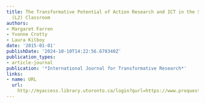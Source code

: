 ```yaml
---
title: The Transformative Potential of Action Research and ICT in the Second Language
  (L2) Classroom
authors:
- Margaret Farren
- Yvonne Crotty
- Laura Kilboy
date: '2015-01-01'
publishDate: '2024-10-10T14:22:56.678340Z'
publication_types:
- article-journal
publication: '*International Journal for Transformative Research*'
links:
- name: URL
  url: 
    http://myaccess.library.utoronto.ca/login?qurl=https://www.proquest.com/docview/1969019901?accountid=14771&bdid=38382&_bd=JoxeTjTToYPtxNr64AnrGDEMZZA%3D
---
```

